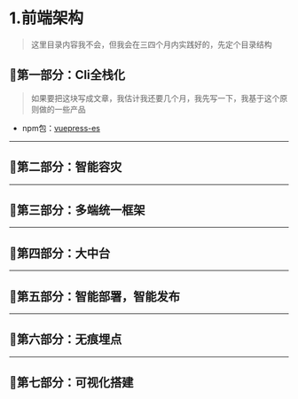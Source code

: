 # 1.前端架构

> 这里目录内容我不会，但我会在三四个月内实践好的，先定个目录结构

## 🌽第一部分：Cli全栈化

> 如果要把这块写成文章，我估计我还要几个月，我先写一下，我基于这个原则做的一些产品

- npm包：[vuepress-es](https://www.npmjs.com/package/vuepress-es)

---

## 🥐第二部分：智能容灾

---

## 🍯第三部分：多端统一框架

---

## 🌮第四部分：大中台

---

## 🍳第五部分：智能部署，智能发布

---

## 🍔第六部分：无痕埋点

---

## 🥑第七部分：可视化搭建

